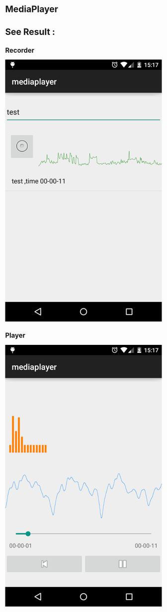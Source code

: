 MediaPlayer
===========


# See Result :

## Recorder

![alt tag](https://github.com/ffournier/MediaPlayer/blob/master/recorder.png)

## Player

![alt tag](https://github.com/ffournier/MediaPlayer/blob/master/listen.png)
